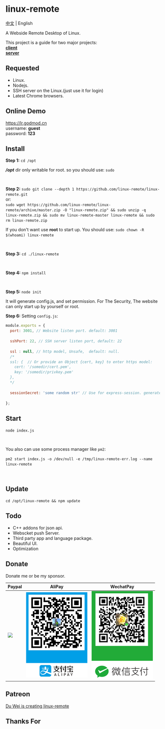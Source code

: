# linux-remote
[中文](README.md) | English

A Webside Remote Desktop of Linux.

This project is a guide for two major projects:<br>
[**client**](https://github.com/linux-remote/client)<br>
[**server**](https://github.com/linux-remote/server)
## Requested
- Linux.
- Nodejs.
- SSH server on the Linux.(just use it for login)
- Latest Chrome browsers.
## Online Demo
https://lr.godmod.cn
<br>
username: **guest** <br>
password: **123**
## Install

**Step 1:** `cd /opt`

___/opt___ dir only writable for root. so you should use: `sudo`

<br>

**Step 2:** `sudo git clone --depth 1 https://github.com/linux-remote/linux-remote.git`<br>
or:<br>
`sudo wget https://github.com/linux-remote/linux-remote/archive/master.zip -O "linux-remote.zip" && sudo unzip -q linux-remote.zip && sudo mv linux-remote-master linux-remote && sudo rm linux-remote.zip`

If you don't want use **root** to start up. You should use: `sudo chown -R $(whoami) linux-remote`

<br>

**Step 3:** `cd ./linux-remote`

<br>

**Step 4:** `npm install`

<br>

**Step 5:** `node init`

It will generate config.js, and set permission. For The Security, The website can only start up by yourself or root.
<br>

**Step 6:** Setting `config.js`:
```js
module.exports = {
  port: 3001, // Website listen port. default: 3001

  sshPort: 22, // SSH server listen port, default: 22

  ssl : null, // http model, Unsafe,  default: null.
  /*
  ssl: {  // Or provide an Object {cert, key} to enter https model: 
    cert: '/somedir/cert.pem',
    key: '/somedir/privkey.pem'
  },
  */
  
  sessionSecret: 'some random str' // Use for express-session. generated by init. You don't need modify it.

};
```
## Start
`node index.js`

<br>

You also can use some process manager like `pm2`:

`pm2 start index.js -o /dev/null -e /tmp/linux-remote-err.log --name linux-remote`

<br>

## Update
`cd /opt/linux-remote && npm update`

## Todo
- C++ addons for json api.
- Webscket push Server.
- Third party app and language package.
- Beautiful UI.
- Optimization

## Donate
Donate me or be my sponsor.<br>

| Paypal | AliPay | WechatPay |
| ------------- | ------------- | ------------- |
| <a href="https://www.paypal.me/hezedu" target="_blank"><img src="https://www.paypalobjects.com/webstatic/paypalme/images/pp_logo_small.png"></a> | ![image](https://github.com/hezedu/SomethingBoring/blob/master/pay/alipay.png?raw=true&v=2) | ![image](https://github.com/hezedu/SomethingBoring/blob/master/pay/wxpay.png?raw=true&v=2) |

## Patreon
[Du Wei is creating linux-remote](https://www.patreon.com/duwei)

## Thanks For

